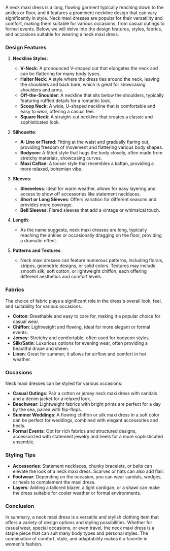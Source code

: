 A neck maxi dress is a long, flowing garment typically reaching down to the ankles or floor, and it features a prominent neckline design that can vary significantly in style. Neck maxi dresses are popular for their versatility and comfort, making them suitable for various occasions, from casual outings to formal events. Below, we will delve into the design features, styles, fabrics, and occasions suitable for wearing a neck maxi dress.

### Design Features

1. **Neckline Styles**: 
   - **V-Neck**: A pronounced V-shaped cut that elongates the neck and can be flattering for many body types.
   - **Halter Neck**: A style where the dress ties around the neck, leaving the shoulders and back bare, which is great for showcasing shoulders and arms.
   - **Off-the-Shoulder**: A neckline that sits below the shoulders, typically featuring ruffled details for a romantic look.
   - **Scoop Neck**: A wide, U-shaped neckline that is comfortable and easy to wear, offering a casual feel.
   - **Square Neck**: A straight-cut neckline that creates a classic and sophisticated look.

2. **Silhouette**:
   - **A-Line or Flared**: Fitting at the waist and gradually flaring out, providing freedom of movement and flattering various body shapes.
   - **Bodycon**: A fitted style that hugs the body closely, often made from stretchy materials, showcasing curves.
   - **Maxi Caftan**: A looser style that resembles a kaftan, providing a more relaxed, bohemian vibe.

3. **Sleeves**:
   - **Sleeveless**: Ideal for warm weather, allows for easy layering and access to show off accessories like statement necklaces.
   - **Short or Long Sleeves**: Offers variation for different seasons and provides more coverage.
   - **Bell Sleeves**: Flared sleeves that add a vintage or whimsical touch.

4. **Length**:
   - As the name suggests, neck maxi dresses are long, typically reaching the ankles or occasionally dragging on the floor, providing a dramatic effect.

5. **Patterns and Textures**:
   - Neck maxi dresses can feature numerous patterns, including florals, stripes, geometric designs, or solid colors. Textures may include smooth silk, soft cotton, or lightweight chiffon, each offering different aesthetics and comfort levels.

### Fabrics
The choice of fabric plays a significant role in the dress's overall look, feel, and suitability for various occasions:
- **Cotton**: Breathable and easy to care for, making it a popular choice for casual wear.
- **Chiffon**: Lightweight and flowing, ideal for more elegant or formal events.
- **Jersey**: Stretchy and comfortable, often used for bodycon styles.
- **Silk/Satin**: Luxurious options for evening wear, often providing a beautiful drape and sheen.
- **Linen**: Great for summer; it allows for airflow and comfort in hot weather.

### Occasions
Neck maxi dresses can be styled for various occasions:
- **Casual Outings**: Pair a cotton or jersey neck maxi dress with sandals and a denim jacket for a relaxed look.
- **Beachwear**: Lightweight fabrics with bright prints are perfect for a day by the sea, paired with flip-flops.
- **Summer Weddings**: A flowing chiffon or silk maxi dress in a soft color can be perfect for weddings, combined with elegant accessories and heels.
- **Formal Events**: Opt for rich fabrics and structured designs, accessorized with statement jewelry and heels for a more sophisticated ensemble.

### Styling Tips
- **Accessories**: Statement necklaces, chunky bracelets, or belts can elevate the look of a neck maxi dress. Scarves or hats can also add flair.
- **Footwear**: Depending on the occasion, you can wear sandals, wedges, or heels to complement the maxi dress.
- **Layers**: Adding a tailored blazer, a light cardigan, or a shawl can make the dress suitable for cooler weather or formal environments.

### Conclusion
In summary, a neck maxi dress is a versatile and stylish clothing item that offers a variety of design options and styling possibilities. Whether for casual wear, special occasions, or even travel, the neck maxi dress is a staple piece that can suit many body types and personal styles. The combination of comfort, style, and adaptability makes it a favorite in women's fashion.